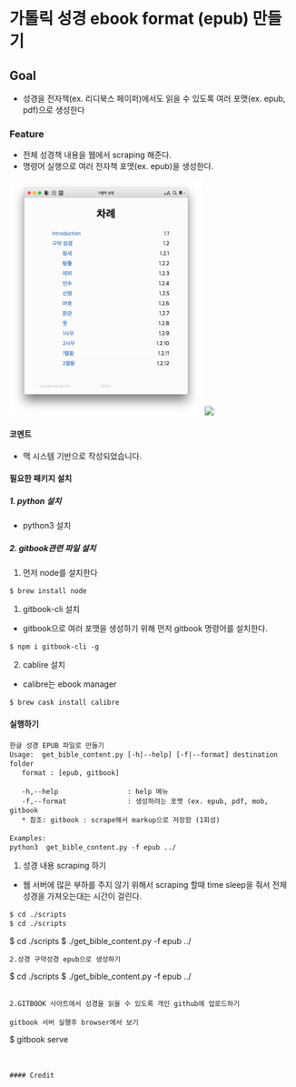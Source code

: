 가톨릭 성경 ebook format (epub) 만들기
======

## Goal
- 성경을 전자책(ex. 리디북스 페이퍼)에서도 읽을 수 있도록 여러 포맷(ex. epub, pdf)으로 생성한다  

### Feature
- 전체 성경책 내용을 웹에서 scraping 해준다.
- 명령어 실행으로 여러 전자책 포맷(ex. epub)을 생성한다. 

<a href="/images/ibooks_%EB%AA%A9%EC%B0%A8.png" target="_blank">
<img src="/images/ibooks_%EB%AA%A9%EC%B0%A8.png" width="340" /></a>
<a href="https://github.com/kenshin579/korean-catholic-bible/blob/master/images/ibooks_%EC%B0%BD%EC%84%B81%EC%9E%A5.png" target="_blank">
<img src="https://github.com/kenshin579/korean-catholic-bible/blob/master/images/ibooks_%EC%B0%BD%EC%84%B81%EC%9E%A5.png" width="340" /></a>

#### 코멘트
- 맥 시스템 기반으로 작성되었습니다.
  


#### 필요한 패키지 설치
##### 1. python 설치
- python3 설치


##### 2. gitbook관련 파일 설치
1. 먼저 node를 설치한다
~~~
$ brew install node
~~~
1. gitbook-cli 설치
- gitbook으로 여러 포맷을 생성하기 위해 먼저 gitbook 명령어를 설치한다.
~~~
$ npm i gitbook-cli -g
~~~
2. cablire 설치
- calibre는 ebook manager 
~~~
$ brew cask install calibre
~~~

#### 실행하기 
```
한글 성경 EPUB 파일로 만들기
Usage:  get_bible_content.py [-h|--help] [-f|--format] destination folder
   format : [epub, gitbook]

   -h,--help                 : help 메뉴
   -f,--format               : 생성하려는 포멧 (ex. epub, pdf, mob, gitbook
   * 참조: gitbook : scrape해서 markup으로 저장함 (1회성)

Examples: 
python3  get_bible_content.py -f epub ../

```
1. 성경 내용 scraping 하기
- 웹 서버에 많은 부하를 주지 않기 위해서 scraping 할때 time sleep을 줘서 전체 성경을 가져오는대는 시간이 걸린다. 
```bash
$ cd ./scripts
$ cd ./scripts
```
$ cd ./scripts
$ ./get_bible_content.py -f epub ../
~~~
2.성경 구약성경 epub으로 생성하기
~~~
$ cd ./scripts
$ ./get_bible_content.py -f epub ../
~~~
  
2.GITBOOK 사아트에서 성경을 읽을 수 있도록 개인 github에 업로드하기  

gitbook 서버 실행후 browser에서 보기 
~~~
$ gitbook serve 
~~~


#### Credit

